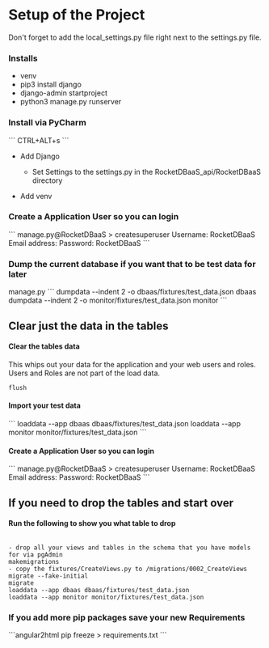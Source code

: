 <h1>Setup of the Project</h1>

Don't forget to add the local_settings.py file right next to the settings.py file.

<h3>Installs</h3>

 * venv
 * pip3 install django
 * django-admin startproject
 * python3 manage.py runserver

<h3>Install via PyCharm</h3>
```
CTRL+ALT+s
```

* Add Django
  * Set Settings to the settings.py in the RocketDBaaS_api/RocketDBaaS directory

* Add venv

<h3>Create a Application User so you can login</h3>
```
manage.py@RocketDBaaS > createsuperuser
Username:  RocketDBaaS
Email address:
Password:  RocketDBaaS
```

<h3>Dump the current database if you want that to be test data for later</h3>
manage.py 
```
dumpdata --indent 2 -o dbaas/fixtures/test_data.json dbaas
dumpdata --indent 2 -o monitor/fixtures/test_data.json monitor
```

<h2>Clear just the data in the tables</h2>
<h4>Clear the tables data</h4>

This whips out your data for the application and your web users and roles.  Users and Roles are not part of the load data.
```
flush
```

<h4>Import your test data</h4>
```
loaddata --app dbaas dbaas/fixtures/test_data.json
loaddata --app monitor monitor/fixtures/test_data.json
```

<h4>Create a Application User so you can login</h4>
```
manage.py@RocketDBaaS > createsuperuser
Username:  RocketDBaaS
Email address:
Password:  RocketDBaaS
```

<h2>If you need to drop the tables and start over</h2>

<h4>Run the following to show you what table to drop</h4>

```

- drop all your views and tables in the schema that you have models for via pgAdmin
makemigrations
- copy the fixtures/CreateViews.py to /migrations/0002_CreateViews
migrate --fake-initial
migrate
loaddata --app dbaas dbaas/fixtures/test_data.json
loaddata --app monitor monitor/fixtures/test_data.json
```

<h3>If you add more pip packages save your new Requirements</h3>
```angular2html
pip freeze > requirements.txt
```
